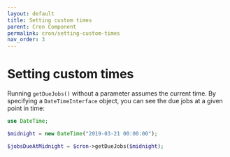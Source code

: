 ```yaml
---
layout: default
title: Setting custom times
parent: Cron Component
permalink: cron/setting-custom-times
nav_order: 3
---
```




# Setting custom times

Running `getDueJobs()` without a parameter assumes the current time.
By specifying a `DateTimeInterface` object, you can see the due jobs at a given point in time:

```php
use DateTime;

$midnight = new DateTime("2019-03-21 00:00:00");

$jobsDueAtMidnight = $cron->getDueJobs($midnight);
```
